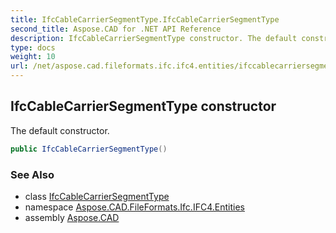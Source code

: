 ```yaml
---
title: IfcCableCarrierSegmentType.IfcCableCarrierSegmentType
second_title: Aspose.CAD for .NET API Reference
description: IfcCableCarrierSegmentType constructor. The default constructor
type: docs
weight: 10
url: /net/aspose.cad.fileformats.ifc.ifc4.entities/ifccablecarriersegmenttype/ifccablecarriersegmenttype/
---
```

## IfcCableCarrierSegmentType constructor

The default constructor.

```csharp
public IfcCableCarrierSegmentType()
```

### See Also

* class [IfcCableCarrierSegmentType](../)
* namespace [Aspose.CAD.FileFormats.Ifc.IFC4.Entities](../../ifccablecarriersegmenttype/)
* assembly [Aspose.CAD](../../../)



